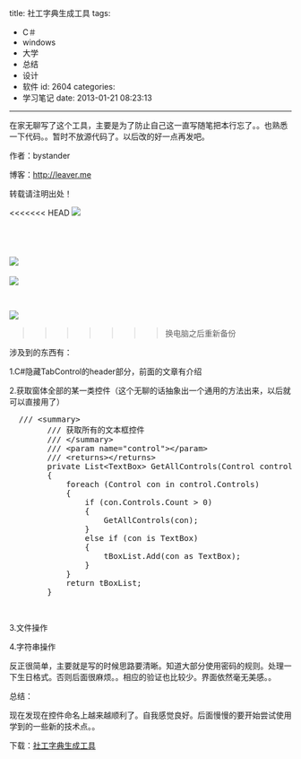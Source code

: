 title: 社工字典生成工具
tags:
  - C＃
  - windows
  - 大学
  - 总结
  - 设计
  - 软件
id: 2604
categories:
  - 学习笔记
date: 2013-01-21 08:23:13
---

在家无聊写了这个工具，主要是为了防止自己这一直写随笔把本行忘了。。也熟悉一下代码。。暂时不放源代码了。以后改的好一点再发吧。

作者：bystander

博客：http://leaver.me

转载请注明出处！

<<<<<<< HEAD
[![]({{BASE_PATH}}/images/a46e1099507677947d020ad1fc0251a2fe9fca27.png)](http://leaverimage.b0.upaiyun.com/31971_o.png)

&nbsp;

[![]({{BASE_PATH}}/images/674f4d21632e17d90688202f0e06717fbeba54c8.png)](http://leaverimage.b0.upaiyun.com/31972_o.png)
=======
[![](/images/a46e1099507677947d020ad1fc0251a2fe9fca27.png)](http://leaverimage.b0.upaiyun.com/31971_o.png)

&nbsp;

[![](/images/674f4d21632e17d90688202f0e06717fbeba54c8.png)](http://leaverimage.b0.upaiyun.com/31972_o.png)
>>>>>>> 换电脑之后重新备份

涉及到的东西有：

1.C#隐藏TabControl的header部分，前面的文章有介绍

2.获取窗体全部的某一类控件（这个无聊的话抽象出一个通用的方法出来，以后就可以直接用了）
<pre class="lang:default decode:true">  /// &lt;summary&gt;
        /// 获取所有的文本框控件
        /// &lt;/summary&gt;
        /// &lt;param name="control"&gt;&lt;/param&gt;
        /// &lt;returns&gt;&lt;/returns&gt;
        private List&lt;TextBox&gt; GetAllControls(Control control)
        {
            foreach (Control con in control.Controls)
            {
                if (con.Controls.Count &gt; 0)
                {
                    GetAllControls(con);
                }
                else if (con is TextBox)
                {
                    tBoxList.Add(con as TextBox);
                }
            }
            return tBoxList;
        }</pre>
&nbsp;

3.文件操作

4.字符串操作

反正很简单，主要就是写的时候思路要清晰。知道大部分使用密码的规则。处理一下生日格式。否则后面很麻烦。。相应的验证也比较少。界面依然毫无美感。。

总结：

现在发现在控件命名上越来越顺利了。自我感觉良好。后面慢慢的要开始尝试使用学到的一些新的技术点。。

下载：[社工字典生成工具](http://pan.baidu.com/share/link?shareid=244748&amp;uk=1493685990)